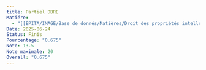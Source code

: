 ```yaml
---
title: Partiel DBRE
Matiére:
  - "[[EPITA/IMAGE/Base de donnés/Matières/Droit des propriétés intellectuelles/Droit des propriétés intellectuelles\\|Droit des propriétés intellectuelles]]"
Date: 2025-06-24
Status: Finis
Pourcentage: "0.675"
Note: 13.5
Note maximale: 20
Overall: "0.675"
---
```

